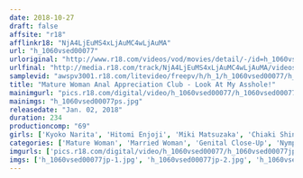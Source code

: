 ```yaml
---
date: 2018-10-27
draft: false
affsite: "r18"
afflinkr18: "NjA4LjEuMS4xLjAuMC4wLjAuMA"
url: "h_1060vsed00077"
urloriginal: "http://www.r18.com/videos/vod/movies/detail/-/id=h_1060vsed00077"
urlfinal: "http://media.r18.com/track/NjA4LjEuMS4xLjAuMC4wLjAuMA/videos/vod/movies/detail/-/id=h_1060vsed00077"
samplevid: "awspv3001.r18.com/litevideo/freepv/h/h_1/h_1060vsed00077/h_1060vsed00077_dmb_w.mp4"
title: "Mature Woman Anal Appreciation Club - Look At My Asshole!"
mainimgurl: "pics.r18.com/digital/video/h_1060vsed00077/h_1060vsed00077ps.jpg"
mainimgs: "h_1060vsed00077ps.jpg"
releasedate: "Jan. 02, 2018"
duration: 234
productioncomp: "69"
girls: ['Kyoko Narita', 'Hitomi Enjoji', 'Miki Matsuzaka', 'Chiaki Shinomiya', 'Chisato Hiiragi', 'Yasue Tomita', 'Mizuki Tachibana', 'Haruko Kamikawa', 'Natsuko Honma', 'Ryoko Omori']
categories: ['Mature Woman', 'Married Woman', 'Genital Close-Up', 'Nymphomaniac', 'Anal Play', 'Over 4 Hours']
imgurls: ['pics.r18.com/digital/video/h_1060vsed00077/h_1060vsed00077jp-1.jpg', 'pics.r18.com/digital/video/h_1060vsed00077/h_1060vsed00077jp-2.jpg', 'pics.r18.com/digital/video/h_1060vsed00077/h_1060vsed00077jp-3.jpg', 'pics.r18.com/digital/video/h_1060vsed00077/h_1060vsed00077jp-4.jpg', 'pics.r18.com/digital/video/h_1060vsed00077/h_1060vsed00077jp-5.jpg', 'pics.r18.com/digital/video/h_1060vsed00077/h_1060vsed00077jp-6.jpg', 'pics.r18.com/digital/video/h_1060vsed00077/h_1060vsed00077jp-7.jpg', 'pics.r18.com/digital/video/h_1060vsed00077/h_1060vsed00077jp-8.jpg', 'pics.r18.com/digital/video/h_1060vsed00077/h_1060vsed00077jp-9.jpg', 'pics.r18.com/digital/video/h_1060vsed00077/h_1060vsed00077jp-10.jpg', 'pics.r18.com/digital/video/h_1060vsed00077/h_1060vsed00077jp-11.jpg', 'pics.r18.com/digital/video/h_1060vsed00077/h_1060vsed00077jp-12.jpg', 'pics.r18.com/digital/video/h_1060vsed00077/h_1060vsed00077jp-13.jpg', 'pics.r18.com/digital/video/h_1060vsed00077/h_1060vsed00077jp-14.jpg', 'pics.r18.com/digital/video/h_1060vsed00077/h_1060vsed00077jp-15.jpg', 'pics.r18.com/digital/video/h_1060vsed00077/h_1060vsed00077jp-16.jpg', 'pics.r18.com/digital/video/h_1060vsed00077/h_1060vsed00077jp-17.jpg', 'pics.r18.com/digital/video/h_1060vsed00077/h_1060vsed00077jp-18.jpg', 'pics.r18.com/digital/video/h_1060vsed00077/h_1060vsed00077jp-19.jpg', 'pics.r18.com/digital/video/h_1060vsed00077/h_1060vsed00077jp-20.jpg']
imgs: ['h_1060vsed00077jp-1.jpg', 'h_1060vsed00077jp-2.jpg', 'h_1060vsed00077jp-3.jpg', 'h_1060vsed00077jp-4.jpg', 'h_1060vsed00077jp-5.jpg', 'h_1060vsed00077jp-6.jpg', 'h_1060vsed00077jp-7.jpg', 'h_1060vsed00077jp-8.jpg', 'h_1060vsed00077jp-9.jpg', 'h_1060vsed00077jp-10.jpg', 'h_1060vsed00077jp-11.jpg', 'h_1060vsed00077jp-12.jpg', 'h_1060vsed00077jp-13.jpg', 'h_1060vsed00077jp-14.jpg', 'h_1060vsed00077jp-15.jpg', 'h_1060vsed00077jp-16.jpg', 'h_1060vsed00077jp-17.jpg', 'h_1060vsed00077jp-18.jpg', 'h_1060vsed00077jp-19.jpg', 'h_1060vsed00077jp-20.jpg']
---
```


